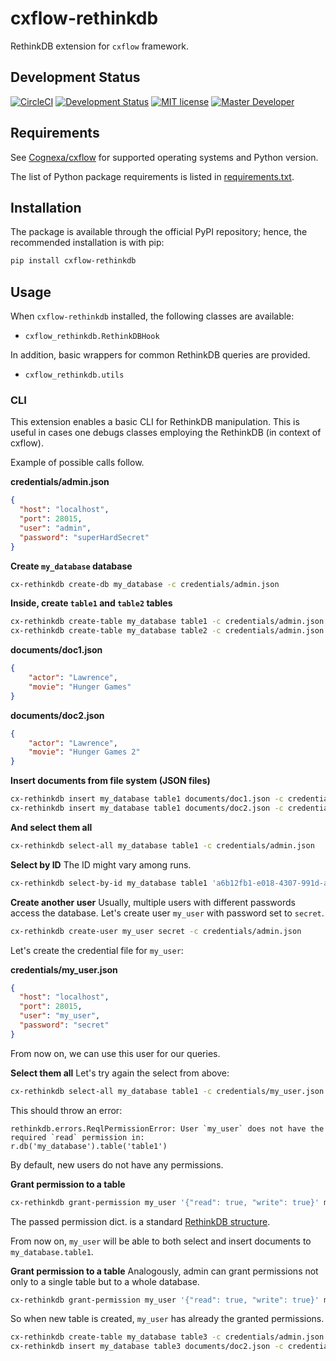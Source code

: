 # cxflow-rethinkdb

RethinkDB extension for `cxflow` framework.

## Development Status

[![CircleCI](https://circleci.com/gh/Cognexa/cxflow-rethinkdb/tree/master.svg?style=shield)](https://circleci.com/gh/Cognexa/cxflow-rethinkdb/tree/master)
[![Development Status](https://img.shields.io/badge/status-CX%20Regular-brightgreen.svg?style=flat)]()
[![MIT license](https://img.shields.io/badge/license-MIT-blue.svg?style=flat)](LICENSE)
[![Master Developer](https://img.shields.io/badge/master-Petr%20Bělohlávek-lightgrey.svg?style=flat)]()

## Requirements
See [Cognexa/cxflow](Cognexa/cxflow) for supported operating systems and Python version.

The list of Python package requirements is listed in [requirements.txt](requirements.txt).

## Installation
The package is available through the official PyPI repository; hence, the recommended installation is with pip:

```bash
pip install cxflow-rethinkdb
```
## Usage
When `cxflow-rethinkdb` installed, the following classes are available:

- `cxflow_rethinkdb.RethinkDBHook`

In addition, basic wrappers for common RethinkDB queries are provided.

- `cxflow_rethinkdb.utils`

### CLI
This extension enables a basic CLI for RethinkDB manipulation.
This is useful in cases one debugs classes employing the RethinkDB (in context of cxflow).

Example of possible calls follow.

**credentials/admin.json**
```json
{
  "host": "localhost",
  "port": 28015,
  "user": "admin",
  "password": "superHardSecret"
}
```

**Create `my_database` database**
```bash
cx-rethinkdb create-db my_database -c credentials/admin.json
``` 

**Inside, create `table1` and `table2` tables**
```bash
cx-rethinkdb create-table my_database table1 -c credentials/admin.json
cx-rethinkdb create-table my_database table2 -c credentials/admin.json
``` 


**documents/doc1.json**
```json
{
    "actor": "Lawrence",
    "movie": "Hunger Games"
} 
```

**documents/doc2.json**
```json
{
    "actor": "Lawrence",
    "movie": "Hunger Games 2"
} 
```

**Insert documents from file system (JSON files)**
```bash
cx-rethinkdb insert my_database table1 documents/doc1.json -c credentials/admin.json
cx-rethinkdb insert my_database table1 documents/doc2.json -c credentials/admin.json
``` 

**And select them all**
```bash
cx-rethinkdb select-all my_database table1 -c credentials/admin.json
```

**Select by ID**
The ID might vary among runs.
```bash
cx-rethinkdb select-by-id my_database table1 'a6b12fb1-e018-4307-991d-aae39d9299a9' -c credentials/admin.json
```

**Create another user**
Usually, multiple users with different passwords access the database.
Let's create user `my_user` with password set to `secret`.

```bash
cx-rethinkdb create-user my_user secret -c credentials/admin.json
```

Let's create the credential file for `my_user`:

**credentials/my_user.json**
```json
{
  "host": "localhost",
  "port": 28015,
  "user": "my_user",
  "password": "secret"
}
```

From now on, we can use this user for our queries.

**Select them all**
Let's try again the select from above:
```bash
cx-rethinkdb select-all my_database table1 -c credentials/my_user.json
```
This should throw an error:
```
rethinkdb.errors.ReqlPermissionError: User `my_user` does not have the required `read` permission in:
r.db('my_database').table('table1')
```

By default, new users do not have any permissions.

**Grant permission to a table**
```bash
cx-rethinkdb grant-permission my_user '{"read": true, "write": true}' my_database table1 -c credentials/admin.json
```

The passed permission dict. is a standard [RethinkDB structure](https://www.rethinkdb.com/api/javascript/grant/).

From now on, `my_user` will be able to both select and insert documents to `my_database.table1`.

**Grant permission to a table**
Analogously, admin can grant permissions not only to a single table but to a whole database.

```bash
cx-rethinkdb grant-permission my_user '{"read": true, "write": true}' my_database -c credentials/admin.json
```

So when new table is created, `my_user` has already the granted permissions.

```bash
cx-rethinkdb create-table my_database table3 -c credentials/admin.json
cx-rethinkdb insert my_database table3 documents/doc2.json -c credentials/my_user.json
```
